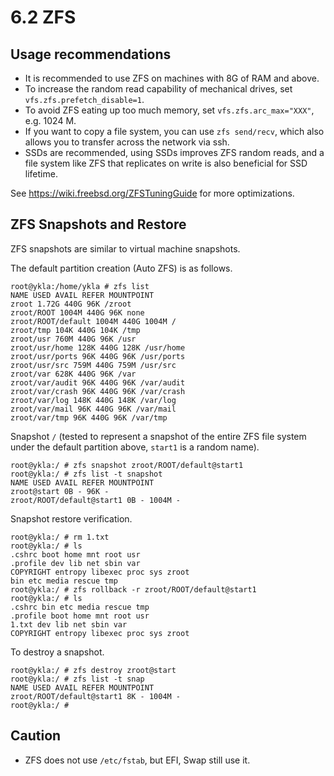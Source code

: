 # 6.2 ZFS

## Usage recommendations

- It is recommended to use ZFS on machines with 8G of RAM and above.
- To increase the random read capability of mechanical drives, set `vfs.zfs.prefetch_disable=1`.
- To avoid ZFS eating up too much memory, set `vfs.zfs.arc_max="XXX"`, e.g. 1024 M.
- If you want to copy a file system, you can use `zfs send/recv`, which also allows you to transfer across the network via ssh.
- SSDs are recommended, using SSDs improves ZFS random reads, and a file system like ZFS that replicates on write is also beneficial for SSD lifetime.

See <https://wiki.freebsd.org/ZFSTuningGuide> for more optimizations.

## ZFS Snapshots and Restore

ZFS snapshots are similar to virtual machine snapshots.

The default partition creation (Auto ZFS) is as follows.

```
root@ykla:/home/ykla # zfs list
NAME USED AVAIL REFER MOUNTPOINT
zroot 1.72G 440G 96K /zroot
zroot/ROOT 1004M 440G 96K none
zroot/ROOT/default 1004M 440G 1004M /
zroot/tmp 104K 440G 104K /tmp
zroot/usr 760M 440G 96K /usr
zroot/usr/home 128K 440G 128K /usr/home
zroot/usr/ports 96K 440G 96K /usr/ports
zroot/usr/src 759M 440G 759M /usr/src
zroot/var 628K 440G 96K /var
zroot/var/audit 96K 440G 96K /var/audit
zroot/var/crash 96K 440G 96K /var/crash
zroot/var/log 148K 440G 148K /var/log
zroot/var/mail 96K 440G 96K /var/mail
zroot/var/tmp 96K 440G 96K /var/tmp
```

Snapshot `/` (tested to represent a snapshot of the entire ZFS file system under the default partition above, `start1` is a random name).

```
root@ykla:/ # zfs snapshot zroot/ROOT/default@start1
root@ykla:/ # zfs list -t snapshot
NAME USED AVAIL REFER MOUNTPOINT
zroot@start 0B - 96K -
zroot/ROOT/default@start1 0B - 1004M -
```


Snapshot restore verification.

```
root@ykla:/ # rm 1.txt
root@ykla:/ # ls
.cshrc boot home mnt root usr
.profile dev lib net sbin var
COPYRIGHT entropy libexec proc sys zroot
bin etc media rescue tmp
root@ykla:/ # zfs rollback -r zroot/ROOT/default@start1
root@ykla:/ # ls
.cshrc bin etc media rescue tmp
.profile boot home mnt root usr
1.txt dev lib net sbin var
COPYRIGHT entropy libexec proc sys zroot
```

To destroy a snapshot.

```
root@ykla:/ # zfs destroy zroot@start 
root@ykla:/ # zfs list -t snap
NAME USED AVAIL REFER MOUNTPOINT
zroot/ROOT/default@start1 8K - 1004M -
root@ykla:/ # 
```

## Caution

- ZFS does not use `/etc/fstab`, but EFI, Swap still use it.
